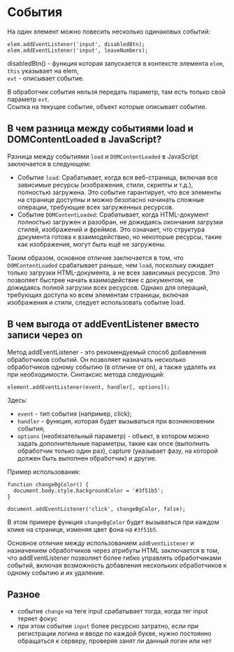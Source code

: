 # События

На один элемент можно повесить несколько одинаковых событий:

    elem.addEventListener('input', disabledBtn);
    elem.addEventListener('input', leaveNumbers);

disabledBtn() - функция которая запускается в контексте элемента `elem`,  
`this` указывает на elem,  
`evt` - описывает событие.

В обработчик события нельзя передать параметр, там есть только свой параметр `evt`.  
Ссылка на текущее событие, объект которые описывает событие.

## В чем разница между событиями load и DOMContentLoaded в JavaScript?
Разница между событиями `load` и `DOMContentLoaded` в JavaScript заключается в следующем:

- Событие `load`: Срабатывает, когда вся веб-страница, включая все зависимые ресурсы (изображения, стили, скрипты и т.д.), полностью загружена. Это событие гарантирует, что все элементы на странице доступны и можно безопасно начинать сложные операции, требующие всех загруженных ресурсов.
- Событие `DOMContentLoaded`: Срабатывает, когда HTML-документ полностью загружен и разобран, не дожидаясь окончания загрузки стилей, изображений и фреймов. Это означает, что структура документа готова к взаимодействию, но некоторые ресурсы, такие как изображения, могут быть ещё не загружены.

Таким образом, основное отличие заключается в том, что `DOMContentLoaded` срабатывает раньше, чем `load`, поскольку ожидает только загрузки HTML-документа, а не всех зависимых ресурсов. Это позволяет быстрее начать взаимодействие с документом, не дожидаясь полной загрузки всех ресурсов. Однако для операций, требующих доступа ко всем элементам страницы, включая изображения и стили, следует использовать событие load.

## В чем выгода от addEventListener вместо записи через on
Метод addEventListener - это рекомендуемый способ добавления обработчиков событий. Он позволяет назначать несколько обработчиков одному событию (в отличие от on), а также удалять их при необходимости. Синтаксис метода следующий:

    element.addEventListener(event, handler[, options]);

Здесь:
- `event` - тип события (например, click);
- `handler` - функция, которая будет вызываться при возникновении события;
- `options` (необязательный параметр) - объект, в котором можно задать дополнительные параметры, такие как once (выполнить обработчик только один раз), capture (указывает фазу, на которой должен быть выполнен обработчик) и другие.

Пример использования:

    function changeBgColor() {
      document.body.style.backgroundColor = '#3f51b5';
    }

    document.addEventListener('click', changeBgColor, false);

В этом примере функция `changeBgColor` будет вызываться при каждом клике на странице, изменяя цвет фона на `#3f51b5`.

Основное отличие между использованием `addEventListener` и назначением обработчиков через атрибуты HTML заключается в том, что addEventListener позволяет более гибко управлять обработчиками событий, включая возможность добавления нескольких обработчиков к одному событию и их удаление.

## Разное
- событие `change` на теге input срабатывает тогда, когда тег input теряет фокус
- при этом событие `input` более ресурсно затратно, если при регистрации логина и вводе по каждой букве, нужно постоянно обращаться к серверу, проверяя занят ли данный логин или нет 
